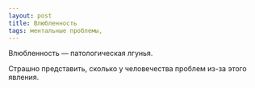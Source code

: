 ```yaml
---
layout: post
title: Влюбленность
tags: ментальные проблемы, 
---
```


Влюбленность — патологическая лгунья.

Страшно представить, сколько у человечества проблем из-за этого явления.